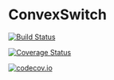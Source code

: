# ConvexSwitch

[![Build Status](https://travis-ci.org/YeeJeremy/ConvexSwitch.jl.svg?branch=master)](https://travis-ci.org/YeeJeremy/ConvexSwitch.jl)

[![Coverage Status](https://coveralls.io/repos/YeeJeremy/ConvexSwitch.jl/badge.svg?branch=master&service=github)](https://coveralls.io/github/YeeJeremy/ConvexSwitch.jl?branch=master)

[![codecov.io](http://codecov.io/github/YeeJeremy/ConvexSwitch.jl/coverage.svg?branch=master)](http://codecov.io/github/YeeJeremy/ConvexSwitch.jl?branch=master)
